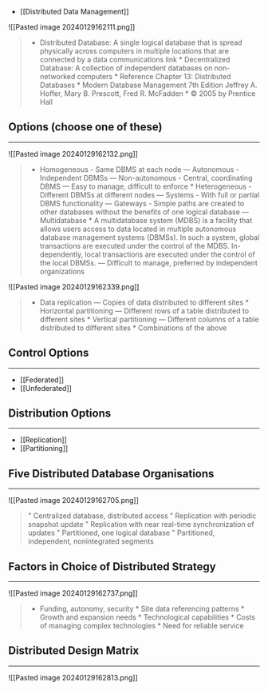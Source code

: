 * [[Distributed Data Management]]

![[Pasted image 20240129162111.png]]
> * Distributed Database: A single logical database that is spread physically across computers in multiple locations that are connected by a data communications link * Decentralized Database: A collection of independent databases on non-networked computers * Reference Chapter 13: Distributed Databases * Modern Database Management 7th Edition Jeffrey A. Hoffer, Mary B. Prescott, Fred R. McFadden * © 2005 by Prentice Hall

## Options (choose one of these)
---
![[Pasted image 20240129162132.png]]
> * Homogeneous - Same DBMS at each node — Autonomous - Independent DBMSs — Non-autonomous - Central, coordinating DBMS — Easy to manage, difficult to enforce * Heterogeneous - Different DBMSs at different nodes — Systems - With full or partial DBMS functionality — Gateways - Simple paths are created to other databases without the benefits of one logical database — Multidatabase * A multidatabase system (MDBS) is a facility that allows users access to data located in multiple autonomous database management systems (DBMSs). In such a system, global transactions are executed under the control of the MDBS. In- dependently, local transactions are executed under the control of the local DBMSs. — Difficult to manage, preferred by independent organizations

![[Pasted image 20240129162339.png]]
> * Data replication — Copies of data distributed to different sites * Horizontal partitioning — Different rows of a table distributed to different sites * Vertical partitioning — Different columns of a table distributed to different sites * Combinations of the above
## Control Options
---
* [[Federated]]
* [[Unfederated]]

## Distribution Options
---
* [[Replication]]
* [[Partitioning]]

## Five Distributed Database Organisations
---
![[Pasted image 20240129162705.png]]
> " Centralized database, distributed access " Replication with periodic snapshot update " Replication with near real-time synchronization of updates " Partitioned, one logical database " Partitioned, independent, nonintegrated segments

## Factors in Choice of Distributed Strategy
---
![[Pasted image 20240129162737.png]]
> * Funding, autonomy, security * Site data referencing patterns * Growth and expansion needs * Technological capabilities * Costs of managing complex technologies * Need for reliable service

## Distributed Design Matrix
---
![[Pasted image 20240129162813.png]]